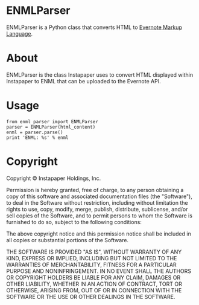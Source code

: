 # ENMLParser

ENMLParser is a Python class that converts HTML to [Evernote Markup Language](https://dev.evernote.com/doc/articles/enml.php).

# About

ENMLParser is the class Instapaper uses to convert HTML displayed within Instapaper to ENML that can be uploaded to the Evernote API.

# Usage

    from enml_parser import ENMLParser
    parser = ENMLParser(html_content)
    enml = parser.parse()
    print 'ENML: %s' % enml

# Copyright

Copyright &copy; Instapaper Holdings, Inc.

Permission is hereby granted, free of charge, to any person obtaining a copy of this software and associated documentation files (the "Software"), to deal in the Software without restriction, including without limitation the rights to use, copy, modify, merge, publish, distribute, sublicense, and/or sell copies of the Software, and to permit persons to whom the Software is furnished to do so, subject to the following conditions:

The above copyright notice and this permission notice shall be included in all copies or substantial portions of the Software.

THE SOFTWARE IS PROVIDED "AS IS", WITHOUT WARRANTY OF ANY KIND, EXPRESS OR IMPLIED, INCLUDING BUT NOT LIMITED TO THE WARRANTIES OF MERCHANTABILITY, FITNESS FOR A PARTICULAR PURPOSE AND NONINFRINGEMENT. IN NO EVENT SHALL THE AUTHORS OR COPYRIGHT HOLDERS BE LIABLE FOR ANY CLAIM, DAMAGES OR OTHER LIABILITY, WHETHER IN AN ACTION OF CONTRACT, TORT OR OTHERWISE, ARISING FROM, OUT OF OR IN CONNECTION WITH THE SOFTWARE OR THE USE OR OTHER DEALINGS IN THE SOFTWARE.

